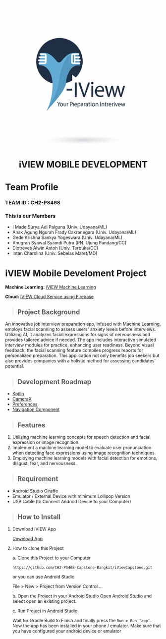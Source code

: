 <h1 align="center">
  <img align="center" src="https://github.com/intancharolina079/intancharolina079/blob/main/logoiview.jpg"  width="500"></img>
<br>
iVIEW MOBILE DEVELOPMENT
</h1>

# Team Profile

### TEAM ID : CH2-PS468

### This is our Members

- I Made Surya Adi Palguna (Univ. Udayana/ML)
- Anak Agung Ngurah Frady Cakranegara (Univ. Udayana/ML)
- Gede Krishna Sankya Yogeswara (Univ. Udayana/ML)
- Anugrah Syawal Syamdi Putra (PN. Ujung Pandang/CC)
- Diotreves Alwin Antoh (Univ. Terbuka/CC)
- Intan Charolina (Univ. Sebelas Maret/MD)

# iVIEW Mobile Develoment Project

**Machine Learning:**
[iVIEW Machine Learning](https://github.com/CH2-PS468-Capstone-Bangkit/iView-Capstone-Model)

**Cloud:**
[iVIEW Cloud Service using Firebase](https://github.com/CH2-PS468-Capstone-Bangkit/cc)

> ## Project Background
An innovative job interview preparation app, infused with Machine Learning, employs facial scanning to assess users' anxiety levels before interviews. Utilizing AI, it analyzes facial expressions for signs of nervousness and provides tailored advice if needed. The app includes interactive simulated interview modules for practice, enhancing user readiness. Beyond visual feedback, the facial scanning feature compiles progress reports for personalized preparation. This application not only benefits job seekers but also provides companies with a holistic method for assessing candidates' potential.

> ## Development Roadmap
- [Kotlin](https://kotlinlang.org/)
- [CameraX](https://developer.android.com/training/camerax)
- [Preferences](https://developer.android.com/reference/android/preference/Preference)
- [Navigation Component](https://developer.android.com/guide/navigation/navigation-getting-started)


> ## Features
1. Utilizing machine learning concepts for speech detection and facial expression or image recognition.
2. Implement a machine learning model to evaluate user pronunciation when detecting face expressions using image recognition techniques.
3. Employing machine learning models with facial detection for emotions, disgust, fear, and nervousness.

> ## Requirement
* Android Studio Giraffe
* Emulator / External Device with minimum Lollipop Version
* USB Cable (to Connect Android Device to your Computer)


> ## How to Install
1. Download iVIEW App

    [Download App](https://drive.google.com/file/d/1TsFYpaEZl2akj7bEoFynbRNTM6JeoASq/view?usp=sharing)

2. How to clone this Project

   a. Clone this Project to your Computer
   ```
   https://github.com/CH2-PS468-Capstone-Bangkit/iViewCapstone.git
   ```

   or you can use Android Studio 

   File > New > Project from Version Control ...

   b. Open the Project in your Android Studio
   Open Android Studio and select open an existing project.

   c. Run Project in Android Studio
  
   Wait for Gradle Build to Finish and finally press the `Run > Run ‘app’`. Now the app has been installed in your phone / emulator. Make sure that you have configured your android device or emulator 
